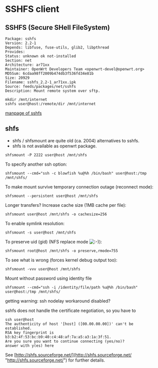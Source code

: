 # SSHFS client

## SSHFS (Secure SHell FileSystem)

```
Package: sshfs
Version: 2.2-1
Depends: libfuse, fuse-utils, glib2, libpthread
Provides:
Status: unknown ok not-installed
Section: net
Architecture: ar71xx
Maintainer: OpenWrt Developers Team <openwrt-devel@openwrt.org>
MD5Sum: 6cdaa98ff2009b474db3f536fd34e81b
Size: 20929
Filename: sshfs_2.2-1_ar71xx.ipk
Source: feeds/packages/net/sshfs
Description: Mount remote system over sftp.
```

```
mkdir /mnt/internet
sshfs user@host:/remote/dir /mnt/internet
```

[manpage of sshfs](http://linux.die.net/man/1/sshfs "http://linux.die.net/man/1/sshfs")

## shfs

- shfs / shfsmount are quite old (ca. 2004) alternatives to sshfs.
- shfs is not available as openwrt package.

```
shfsmount -P 2222 user@host /mnt/shfs
```

To specify another ssh option:

```
shfsmount --cmd="ssh -c blowfish %u@%h /bin/bash" user@host:/tmp /mnt/shfs/
```

To make mount survive temporary connection outage (reconnect mode):

```
shfsmount --persistent user@host /mnt/shfs
```

Longer transfers? Increase cache size (1MB cache per file):

```
shfsmount user@host /mnt/shfs -o cachesize=256
```

To enable symlink resolution:

```
shfsmount -s user@host /mnt/shfs
```

To preserve uid (gid) (NFS replace mode ![:-)](/lib/images/smileys/smile.svg)):

```
shfsmount root@host /mnt/shfs -o preserve,rmode=755
```

To see what is wrong (forces kernel debug output too):

```
shfsmount -vvv user@host /mnt/shfs
```

Mount without password using identity file

```
shfsmount --cmd="ssh -i /identity/file/path %u@%h /bin/bash" user@host:/tmp /mnt/shfs/
```

getting warning: ssh nodelay workaround disabled?

sshfs does not handle the certificate negotiation, so you have to

```
ssh user@host 
The authenticity of host '[host] ([00.00.00.00])' can't be established.
RSA key fingerprint is b3:b2:4f:53:bc:b9:40:c4:48:af:7a:a5:a3:1a:3f:51.
Are you sure you want to continue connecting (yes/no)?
answer with y(es) here
```

See [http://shfs.sourceforge.net/](http://shfs.sourceforge.net/ "http://shfs.sourceforge.net/") for further details.
